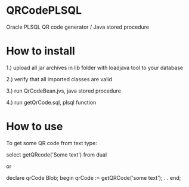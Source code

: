 # QRCodePLSQL
Oracle PLSQL QR code generator / Java stored procedure 

# How to install
1.) upload all jar archives in lib folder with loadjava tool to your database

2.) verify that all imported classes are valid

3.) run QrCodeBean.jvs, java stored procedure

4.) run getQrCode.sql, plsql function


# How to use
To get some QR code from text type:

select getQRcode('Some text') from dual

or

declare
  qrCode Blob;
begin
  qrCode := getQRCode('some text');
  .
  .
end;
